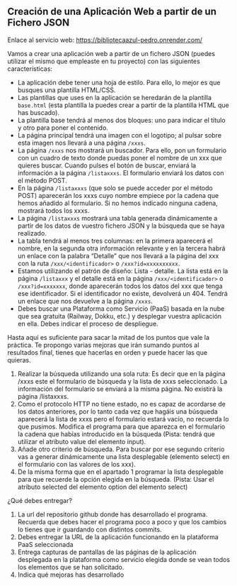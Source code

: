 ## Creación de una Aplicación Web a partir de un Fichero JSON

Enlace al servicio web: https://bibliotecaazul-pedro.onrender.com/

Vamos a crear una aplicación web a partir de un fichero JSON (puedes utilizar el mismo que empleaste en tu proyecto) con las siguientes características:

- La aplicación debe tener una hoja de estilo. Para ello, lo mejor es que busques una plantilla HTML/CSS.
- Las plantillas que uses en la aplicación se heredarán de la plantilla `base.html` (esta plantilla la puedes crear a partir de la plantilla HTML que has buscado).
- La plantilla base tendrá al menos dos bloques: uno para indicar el título y otro para poner el contenido.
- La página principal tendrá una imagen con el logotipo; al pulsar sobre esta imagen nos llevará a una página `/xxxs`.
- La página `/xxxs` nos mostrará un buscador. Para ello, pon un formulario con un cuadro de texto donde puedas poner el nombre de un xxx que quieres buscar. Cuando pulses el botón de buscar, enviará la información a la página `/listaxxxs`. El formulario enviará los datos con el método POST.
- En la página `/listaxxxs` (que solo se puede acceder por el método POST) aparecerán los xxxs cuyo nombre empiece por la cadena que hemos añadido al formulario. Si no hemos indicado ninguna cadena, mostrará todos los xxxs.
- La página `/listaxxxs` mostrará una tabla generada dinámicamente a partir de los datos de vuestro fichero JSON y la búsqueda que se haya realizado.
- La tabla tendrá al menos tres columnas: en la primera aparecerá el nombre, en la segunda otra información relevante y en la tercera habrá un enlace con la palabra “Detalle” que nos llevará a la página del xxx con la ruta `/xxx/<identificador>` o `/xxx?id=xxxxxxxxxx`.
- Estamos utilizando el patrón de diseño: Lista - detalle. La lista está en la página `/listaxxx` y el detalle está en la página `/xxx/<identificador>` o `/xxx?id=xxxxxxx`, donde aparecerán todos los datos del xxx que tenga ese identificador. Si el identificador no existe, devolverá un 404. Tendrá un enlace que nos devuelve a la página `/xxxs`.
- Debes buscar una Plataforma como Servicio (PaaS) basada en la nube que sea gratuita (Railway, Dokku, etc.) y desplegar vuestra aplicación en ella. Debes indicar el proceso de despliegue.


Hasta aquí es suficiente para sacar la mitad de los puntos que vale la práctica. Te propongo varias mejoras que irán sumando puntos al resultados final, tienes que hacerlas en orden y puede hacer las que quieras.

1. Realizar la búsqueda utilizando una sola ruta: Es decir que en la página /xxxs este el formulario de búsqueda y la lista de xxxs seleccionado. La información del formulario se enviará a la misma página. No existirá la página /listaxxxs.
2. Como el protocolo HTTP no tiene estado, no es capaz de acordarse de los datos anteriores, por lo tanto cada vez que hagáis una búsqueda aparecerá la lista de xxxs pero el formulario estará vacío, no recuerda lo que pusimos. Modifica el programa para que aparezca en el formulario la cadena que habías introducido en la búsqueda (Pista: tendrá que utilizar el atributo value del elemento input).
3. Añade otro criterio de búsqueda. Para buscar por ese segundo criterio vas a generar dinámicamente una lista desplegable (elemento select) en el formulario con las valores de los xxx). 
4. De la misma forma que en el apartado 1 programar la lista desplegable para que recuerde la opción elegida en la búsqueda. (Pista: Usar el atributo selected del elemento option del elemento select)


¿Qué debes entregar?
1. La url del repositorio github donde has desarrollado el programa. Recuerda que debes hacer el programa poco a poco y que los cambios lo tienes que ir guardando con distintos commits.
2. Debes entregar la URL de la aplicación funcionando en la plataforma PaaS seleccionada
3. Entrega capturas de pantallas de las páginas de la aplicación desplegada en la plataforma como servicio elegida donde se vean todos los elementos que se han solicitado.
4. Indica qué mejoras has desarrollado
